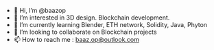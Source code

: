 - 👋 Hi, I’m @baazop
- 👀 I’m interested in 3D design. Blockchain development.
- 🌱 I’m currently learning Blender, ETH network, Solidity, Java, Phyton
- 💞️ I’m looking to collaborate on Blockchain projects
- 📫 How to reach me : baaz.op@outlook.com


<!---
baazop/baazop is a ✨ special ✨ repository because its `README.md` (this file) appears on your GitHub profile.
You can click the Preview link to take a look at your changes.
--->
